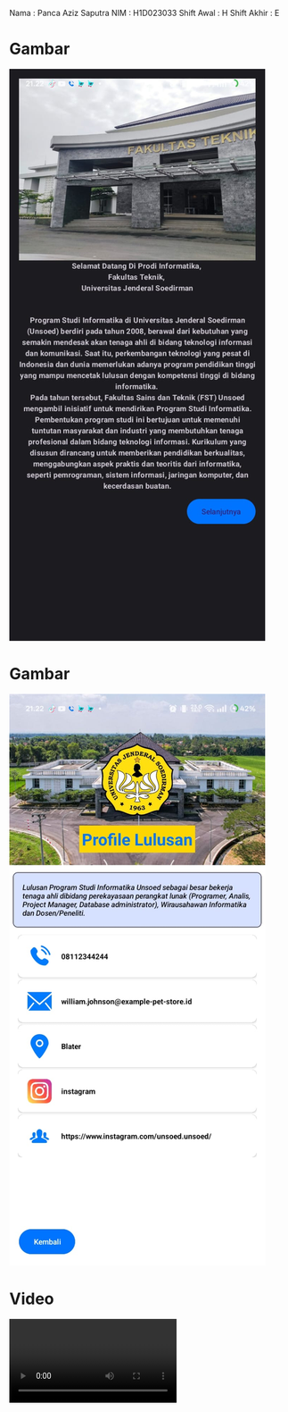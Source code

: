 Nama : Panca Aziz Saputra
NIM  : H1D023033
Shift Awal : H
Shift Akhir : E

# Gambar

![Pertemuan2](ScreenShoot/pertemuan2.jpg)

# Gambar

![Pertemuan3](ScreenShoot/Pertemuan3.jpg)


# Video
![Pertemuan3](ScreenShoot/vid_3.mp4)


